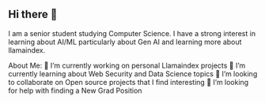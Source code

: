 ## Hi there 👋

I am a senior student studying Computer Science. I have a strong interest in learning about AI/ML particularly about Gen AI and learning more about llamaindex.

About Me:
🔭 I’m currently working on personal Llamaindex projects
🌱 I’m currently learning about Web Security and Data Science topics
👯 I’m looking to collaborate on Open source projects that I find interesting
🤔 I’m looking for help with finding a New Grad Position


<!--
**edw7777/edw7777** is a ✨ _special_ ✨ repository because its `README.md` (this file) appears on your GitHub profile.

Here are some ideas to get you started:

- 🔭 I’m currently working on ...
- 🌱 I’m currently learning ...
- 👯 I’m looking to collaborate on ...
- 🤔 I’m looking for help with ...
- 💬 Ask me about ...
- 📫 How to reach me: ...
- 😄 Pronouns: ...
- ⚡ Fun fact: ...
-->
